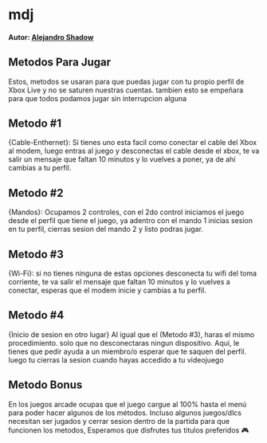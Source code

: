 # mdj

#### Autor: [Alejandro Shadow](https://lordshadow.net)

## Metodos Para Jugar

Estos, metodos se usaran para que puedas jugar con tu propio perfil de Xbox Live y no se saturen nuestras cuentas. tambien esto se empeñara para que todos podamos jugar sin interrupcion alguna

## Metodo #1
{Cable-Enthernet}: Si tienes uno esta facil como conectar el cable del Xbox al modem, luego entras al juego y desconectas el cable desde el xbox, te va salir un mensaje que faltan 10 minutos y lo vuelves a poner, ya de ahí cambias a tu perfil.

## Metodo #2
{Mandos}: Ocupamos 2 controles, con el 2do control iniciamos el juego desde el perfil que tiene el juego, ya adentro con el mando 1 inicias sesion en tu perfil, cierras sesion del mando 2 y listo podras jugar.

## Metodo #3
{Wi-Fi}: si no tienes ninguna de estas opciones desconecta tu wifi del toma corriente, te va salir el mensaje que faltan 10 minutos y lo vuelves a conectar, esperas que el modem inicie y cambias a tu perfil.

## Metodo #4
{Inicio de sesion en otro lugar} Al igual que el (Metodo #3), haras el mismo procedimiento. solo que no desconectaras ningun dispositivo. Aqui, le tienes que pedir ayuda a un miembro/o esperar que te saquen del perfil. luego tu cierras la sesion cuando hayas accedido a tu videojuego

## Metodo Bonus
En los juegos arcade ocupas que el juego cargue al 100% hasta el menú para poder hacer algunos de los métodos. Incluso algunos juegos/dlcs necesitan ser jugados y cerrar sesion dentro de la partida para que funcionen los metodos, Esperamos que disfrutes tus titulos preferidos 🎮

